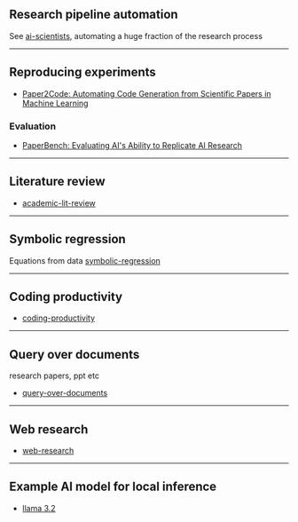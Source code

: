 
## Research pipeline automation
See [ai-scientists](ai-scientists.md), automating a huge fraction of the research process


---
## Reproducing experiments
- [Paper2Code: Automating Code Generation from Scientific Papers in Machine Learning](https://arxiv.org/abs/2504.17192)
### Evaluation
- [PaperBench: Evaluating AI's Ability to Replicate AI Research](https://arxiv.org/abs/2504.01848)

---
## Literature review
- [academic-lit-review](academic-lit-review.md)

---
## Symbolic regression
Equations from data [symbolic-regression](symbolic-regression.md)

---
## Coding productivity
- [coding-productivity](coding-productivity.md)
---
## Query over documents
research papers, ppt etc
- [query-over-documents](query-over-documents.md)
---
## Web research 
- [web-research](web-research.md)
---
## Example AI model for local inference  
- [llama 3.2](https://huggingface.co/collections/meta-llama/llama-32-66f448ffc8c32f949b04c8cf)
